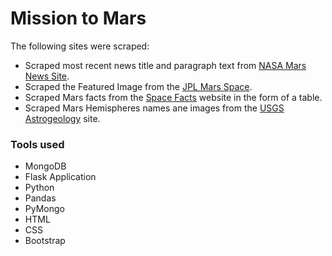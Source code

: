 # Mission to Mars

The following sites were scraped:
* Scraped most recent news title and paragraph text from [NASA Mars News Site](https://mars.nasa.gov/news/).
* Scraped the Featured Image from the [JPL Mars Space](https://data-class-jpl-space.s3.amazonaws.com/JPL_Space/index.html).
* Scraped Mars facts from the [Space Facts](https://space-facts.com/mars/) website in the form of a table.
* Scraped Mars Hemispheres names ane images from the [USGS Astrogeology](https://astrogeology.usgs.gov/search/results?q=hemisphere+enhanced&k1=target&v1=Mars) site.

### Tools used
* MongoDB
* Flask Application
* Python
* Pandas
* PyMongo
* HTML
* CSS
* Bootstrap
